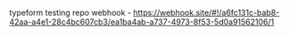 typeform testing repo
webhook - https://webhook.site/#!/a6fc131c-bab8-42aa-a4e1-28c4bc607cb3/ea1ba4ab-a737-4973-8f53-5d0a91562106/1
